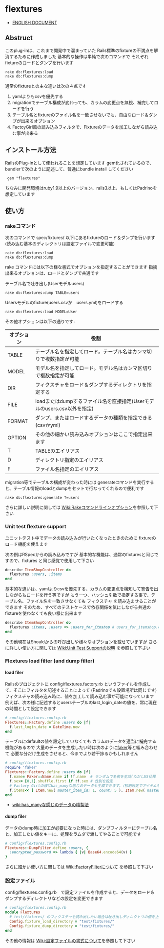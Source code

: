 # flextures

* [ENGLISH DOCUMENT](https://github.com/baban/flextures/blob/master/README.md)

## Abstruct

このplug-inは、これまで開発中で溜まっていた
Rails標準のfixtureの不満点を解消するために作成しました
基本的な操作は単純で次のコマンドで
それぞれfixtureのロードとダンプを行います

```
rake db:flextures:load
rake db:flextures:dump
```

通常のfixtureとの主な違いは次の４点です

1. yamlよりもcsvを優先する
2. migrationでテーブル構成が変わっても、カラムの変更点を無視、補完してロードを行う
3. テーブル名とfixtureのファイル名を一致させないでも、自由なロード＆ダンプが出来るオプション
4. FactoyGirl風の読み込みフィルタで、Fixtureのデータを加工しながら読み込む事が出来る

## インストール方法

RailsのPlug-inとして使われることを想定しています
gem化されているので、bundlerで次のように記述して、普通にbundle install してください

```
 gem "flextures"
```

ちなみに開発環境はruby1.9以上のバージョン、rails3以上、もしくはPadrinoを想定しています

## 使い方

### rakeコマンド

次のコマンドで spec/fixtures/ 以下にあるfixtureのロード＆ダンプを行います
(読み込む基本のディレクトリは設定ファイルで変更可能)

```
rake db:flextures:load
rake db:flextures:dump
```

rake コマンドには以下の様な書式でオプションを指定することができます
指摘出来るオプションは、ロードとダンプで共通です

テーブル名で吐き出し(Userモデルusers)

```
rake db:flextures:dump TABLE=users
```

Usersモデルのfixture(users.csvか　users.yml)をロードする

```
rake db:flextures:load MODEL=User
```

その他オプションは以下の通りです:

| オプション | 役割                                                              |
------------|--------------------------------------------------------------------
| TABLE     | テーブル名を指定してロード。テーブル名はカンマ切りで複数指定が可能        |
| MODEL     | モデル名を指定してロード。モデル名はカンマ区切りで複数指定が可能          |
| DIR       | フィクスチャをロード＆ダンプするディレクトリを指定する                   |
| FILE      | loadまたはdumpするファイル名を直接指定(Userモデルのusers.csv以外を指定) |
| FORMAT    | ダンプ、またはロードするデータの種類を指定できる(csvかyml)              |
| OPTION    | その他の細かい読み込みオプションはここで指定出来ます                     |
| T         | TABLEのエイリアス                                                   |
| D         | ディレクトリ指定のエイリアス                                          |
| F         | ファイル名指定のエイリアス                                            |

migration等でテーブルの構成が変わった時には
generateコマンドを実行すると、テーブル情報のloadとdumpをセットで行なってくれるので便利です

```
rake db:flextures:generate T=users
```

さらに詳しい説明に関しては [Wiki:Rakeコマンドラインオプション](https://github.com/baban/flextures/wiki/Rake%E3%82%B3%E3%83%9E%E3%83%B3%E3%83%89%E3%82%AA%E3%83%97%E3%82%B7%E3%83%A7%E3%83%B3)を参照して下さい

### Unit test flexture support

ユニットテスト中でデータの読み込みが行いたくなったときのために
fixtureのロード機能を使えます

次の例はRSpecからの読み込みですが
基本的な機能は、通常のfixturesと同じですので、fixtures と同じ感覚で使用して下さい

```ruby
describe ItemShopController do
  flextures :users, :items
end
```

基本的な違いは、yamlよりcsvを優先する、カラムの変更点を検知して警告を出しながらもロードを行う等ですが
もう一つ、ハッシュ引数で指定する事で、テーブル名、ファイル名を一致させなくても フィクスチャ を読み込ませることができます
そのため、すべてのテストケースで依存関係を気にしながら共通のfixtureを使わなくても良い様に出来ます

```ruby
describe ItemShopController do
  flextures :items, :users => :users_for_itmshop # users_for_itemshop.csv をロードする
end
```

その他現在はShouldからの呼び出しや様々なオプションを載せていますが
さらに詳しい使い方に関しては [Wiki:Unit Test Supportの説明](https://github.com/baban/flextures/wiki/Unit-test-support%E3%81%AE%E8%AA%AC%E6%98%8E) を参照して下さい

### Flextures load filter (and dump filter)

#### load filer

Railsのプロジェクトに config/flextures.factory.rb というファイルを作成して、そこにフィルタを記述することによって
(Padrinoでも設置場所は同じです)
フィクスチャの読み込み時に、値を加工して読み込む事が可能になっています
例えば、次の様に記述するとusersテーブルのlast_login_dateの値を、常に現在の時間として設定できます

```ruby
# config/flextures.config.rb
Flextures::Factory.define :users do |f|
  f.last_login_date = DateTime.now
end
```

テーブルにdefaultの値を設定していなくても
カラムのデータを適当に補完する機能があるので
大量のデータを生成したい時は次のように[faker](https://github.com/stympy/faker)等と組み合わせて
必要な分だけ生成をさせると、今までより若干捗るかもしれません

```ruby
# config/flextures.config.rb
require 'faker'
Flextures::Factory.define :users do |f|
  f.name= Faker::Name.name if !f.name  # ランダムで名前を生成(ただしUS仕様
  f.sex= [0,1].shuffle.first if !f.sex # 性別を設定
  # Factory Girlの様にhas_manyな感じのデータも生成できます。（初期設定でアイテムを２個持たせる）
  f.items<< [ Item.new( master_item_id: 1, count: 5 ), Item.new( master_item_id: 2, count: 3 ) ]
end
```

* [wiki:has_manyな感じのデータの精製法](https://github.com/baban/flextures/wiki/Has-many%E3%81%AA%E6%84%9F%E3%81%98%E3%81%AE%E3%83%87%E3%83%BC%E3%82%BF%E3%81%AE%E7%B2%BE%E8%A3%BD%E6%96%B9%E6%B3%95)

#### dump filer

データのdump時に加工が必要になった時には、ダンプフィルターにテーブル名と、加工したい値をキーに、処理をラムダで渡してやることで可能です

```ruby:config/flextures.config.rb
# config/flextures.config.rb
Flextures::DumpFilter.define :users, {
  :encrypted_password => lambda { |v| Base64.encode64(v) }
}
```

さらに細かい使い方に関しては [Wiki:FactoryFilterについて](https://github.com/baban/flextures/wiki/Factoryfilter%E3%81%AB%E3%81%A4%E3%81%84%E3%81%A6) を参照して下さい

### 設定ファイル

config/flextures.config.rb　で設定ファイルを作成すると、データをロード＆ダンプするディレクトリなどの設定を変更できます

```ruby:config/flextures.config.rb
# config/flextures.config.rb
module Flextures
  # test/fixtures/ のフィクスチャを読み出したい場合は吐き出しディレクトリの値を上書きする
  Config.fixture_load_directory = "test/fixtures/"
  Config.fixture_dump_directory = "test/fixtures/"
end
```

その他の情報は [Wiki:設定ファイルの書式について](https://github.com/baban/flextures/wiki/%E8%A8%AD%E5%AE%9A%E3%83%95%E3%82%A1%E3%82%A4%E3%83%AB%E3%81%AE%E6%9B%B8%E5%BC%8F%E3%81%AB%E3%81%A4%E3%81%84%E3%81%A6)を参照して下さい
